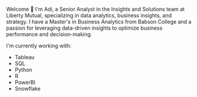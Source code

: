 Welcome 👋 I'm Adi, a Senior Analyst in the Insights and Solutions team at Liberty Mutual, specializing in data analytics, business insights, and strategy. I have a Master's in Business Analytics from Babson College and a passion for leveraging data-driven insights to optimize business performance and decision-making.

I'm currently working with:

-   Tableau
-   SQL
-   Python
-   R
-   PowerBI
-   Snowflake

